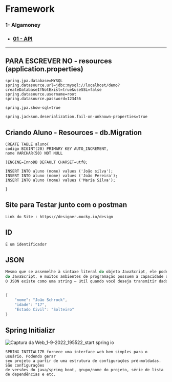 # Framework
### 1- Algamoney

- ### [01 - API ](https://github.com/JoaoSchrock/Framework/tree/main/FRAMEWORK/src/)

---
## PARA ESCREVER NO - resources (application.properties)
```
spring.jpa.database=MYSQL
spring.datasource.url=jdbc:mysql://localhost/demo?createDatabaseIfNotExist=true&useSSL=false
spring.datasource.username=root
spring.datasource.password=123456

spring.jpa.show-sql=true

spring.jackson.deserialization.fail-on-unknown-properties=true

```

## Criando Aluno - Resources - db.Migration
```
CREATE TABLE aluno(
codigo BIGINT(20) PRIMARY KEY AUTO_INCREMENT,
nome VARCHAR(50) NOT NULL

)ENGINE=InnoDB DEFAULT CHARSET=utf8;

INSERT INTO aluno (nome) values ('João silva');
INSERT INTO aluno (nome) values ('João Pereira');
INSERT INTO aluno (nome) values ('Maria Silva');

}

```
## Site para Testar junto com o postman

```
Link do Site : https://designer.mocky.io/design

```
## ID

```
È um identificador

```

## JSON

```Java
Mesmo que se assemelhe à sintaxe literal do objeto JavaScript, ele pode ser usado independentemente
do JavaScript, e muitos ambientes de programação possuem a capacidade de ler (analisar) e gerar JSON
O JSON existe como uma string — útil quando você deseja transmitir dados por uma rede.


{
    "nome": "João Schrock",
    "idade": "17",
    "Estado Civil": "Solteiro"
}
```

## Spring Initializr

![Captura da Web_1-9-2022_195522_start spring io](https://user-images.githubusercontent.com/101228590/188026103-8f384712-89cd-4f7e-b0a3-bcf920e8bb66.jpeg)

```
SPRING INITIALIZR fornece uma interface web bem simples para o usuário. Podendo gerar 
seu projeto a partir de uma estrutura de configurações pré-moldadas. São configurações 
de versões do java/spring boot, grupo/nome do projeto, série de lista de dependências e etc.

```








